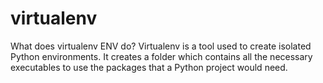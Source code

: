 # virtualenv
What does virtualenv ENV do? Virtualenv is a tool used to create isolated Python environments.  It creates a folder which contains all the necessary executables to use the packages that a Python project would need.
